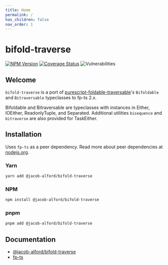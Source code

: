 ```yaml
---
title: Home
permalink: /
has_children: false
nav_order: 1
---
```


# bifold-traverse

[![NPM Version](https://badge.fury.io/js/@jacob-alford/bifold-traverse.svg)](https://badge.fury.io/js/@jacob-alford/bifold-traverse)
[![Coverage Status](https://coveralls.io/repos/github/jacob-alford/bifold-traverse/badge.svg?branch=main)](https://coveralls.io/github/jacob-alford/bifold-traverse?branch=main)
![Vulnerabilities](https://img.shields.io/snyk/vulnerabilities/npm/@jacob-alford/bifold-traverse)

## Welcome

`bifold-traverse` is a port of [purescript-foldable-traversable](https://pursuit.purescript.org/packages/purescript-foldable-traversable/6.0.0/docs/Data.Bifoldable#t:Bifoldable)'s `Bifoldable` and `Bitraversable` typeclasses to fp-ts 2.x.

Bifoldable and Bitraversable are typeclasses with instances in Either, IOEither, ReadonlyTuple, and Separated. Additional utilities `bisequence` and `bitraverse` are also provided for TaskEither.

## Installation

Uses `fp-ts` as a peer dependency. Read more about peer dependencies at [nodejs.org](https://nodejs.org/en/blog/npm/peer-dependencies/).

### Yarn

```bash
yarn add @jacob-alford/bifold-traverse
```

### NPM

```bash
npm install @jacob-alford/bifold-traverse
```

### pnpm

```bash
pnpm add @jacob-alford/bifold-traverse
```

## Documentation

- [@jacob-alford/bifold-traverse](https://jacob-alford.github.io/schemata-ts/docs/modules)
- [fp-ts](https://gcanti.github.io/fp-ts/modules/)
